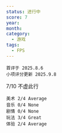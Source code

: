 ```yaml
---
status: 进行中
score: 7
year:
month:
category:
  - 游戏
tags:
  - FPS
---
```

	首评于 2025.8.6
	小项评分更新 2025.9.8

7/10 不虚此行

```
美术 2/4 Average
音乐 0/4 None
剧情 0/4 None
玩法 3/4 Great
体验 2/4 Average
```


